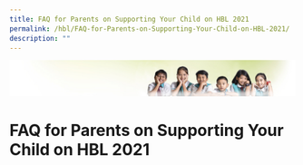 ```yaml
---
title: FAQ for Parents on Supporting Your Child on HBL 2021
permalink: /hbl/FAQ-for-Parents-on-Supporting-Your-Child-on-HBL-2021/
description: ""
---
```

![](/images/Banner.jpg)

  
FAQ for Parents on Supporting Your Child on HBL 2021
====================================================